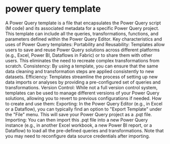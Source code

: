 # power query template

A Power Query template is a file that encapsulates the Power Query script (M code) and its associated metadata for a specific Power Query project. This template can include all the queries, transformations, functions, and parameters defined within the Power Query Editor.
Key characteristics and uses of Power Query templates:
Portability and Reusability:
Templates allow users to save and reuse Power Query solutions across different platforms (e.g., Excel, Power BI, Dataflows in Fabric) or to share them with other users. This eliminates the need to recreate complex transformations from scratch.
Consistency:
By using a template, you can ensure that the same data cleaning and transformation steps are applied consistently to new datasets.
Efficiency:
Templates streamline the process of setting up new data imports or analyses by providing a pre-configured set of queries and transformations.
Version Control:
While not a full version control system, templates can be used to manage different versions of your Power Query solutions, allowing you to revert to previous configurations if needed.
How to create and use them:
Exporting: In the Power Query Editor (e.g., in Excel or a Dataflow), you can typically find an option to "Export Template" under the "File" menu. This will save your Power Query project as a .pqt file.
Importing: You can then import this .pqt file into a new Power Query instance (e.g., in another Excel workbook, a new Power BI report, or a Dataflow) to load all the pre-defined queries and transformations. Note that you may need to reconfigure data source credentials after importing.
